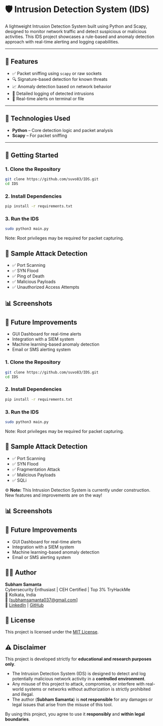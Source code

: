 

# 🛡️ Intrusion Detection System (IDS)

A lightweight Intrusion Detection System built using Python and Scapy, designed to monitor network traffic and detect suspicious or malicious activities. This IDS project showcases a rule-based and anomaly detection approach with real-time alerting and logging capabilities.

---

## 📌 Features

- ✅ Packet sniffing using `scapy` or raw sockets
- 🔍 Signature-based detection for known threats
- 📈 Anomaly detection based on network behavior
- 📄 Detailed logging of detected intrusions
- 🔔 Real-time alerts on terminal or file

---

## 🧰 Technologies Used

- **Python** – Core detection logic and packet analysis
- **Scapy** – For packet sniffing
---

## 🚀 Getting Started

### 1. Clone the Repository

```bash
git clone https://github.com/suvo83/IDS.git
cd IDS
```
### 2. Install Dependencies
```bash
pip install -r requirements.txt
```
### 3. Run the IDS
```bash
sudo python3 main.py
```
Note: Root privileges may be required for packet capturing.

## 🧪 Sample Attack Detection
- ✅ Port Scanning
- ✅ SYN Flood
- ✅ Ping of Death
- ✅ Malicious Payloads
- ✅ Unauthorized Access Attempts

## 📊 Screenshots

## 🎯 Future Improvements
- GUI Dashboard for real-time alerts
- Integration with a SIEM system
- Machine learning-based anomaly detection
- Email or SMS alerting system

### 1. Clone the Repository

```bash
git clone https://github.com/suvo83/IDS.git
cd IDS
```
### 2. Install Dependencies
```bash
pip install -r requirements.txt
```
### 3. Run the IDS
```bash
sudo python3 main.py
```
Note: Root privileges may be required for packet capturing.

## 🧪 Sample Attack Detection
- ✅ Port Scanning
- ✅ SYN Flood
- ✅ Fragmentation Attack
- ✅ Malicious Payloads
- ✅ SQLi

⚙️ **Note:** This Intrusion Detection System is currently under construction. New features and improvements are on the way!


## 📊 Screenshots

## 🎯 Future Improvements
- GUI Dashboard for real-time alerts
- Integration with a SIEM system
- Machine learning-based anomaly detection
- Email or SMS alerting system

## 🙋‍♂️ Author
**Subham Samanta** <br>
Cybersecurity Enthusiast | CEH Certified | Top 3% TryHackMe <br> 
📍 Kolkata, India <br>
📧 [subhamsamanta037@gmail.com] <br>
🔗 [LinkedIn](https://www.linkedin.com/in/subham-samanta-25402b273/) | [GitHub](https://github.com/suvo83)

## 📜 License

This project is licensed under the [MIT License](LICENSE).

## ⚠️ Disclaimer

This project is developed strictly for **educational and research purposes only**.

- The Intrusion Detection System (IDS) is designed to detect and log potentially malicious network activity in a **controlled environment**.
- Any misuse of this project to attack, compromise, or interfere with real-world systems or networks without authorization is strictly prohibited and illegal.
- The author (**Subham Samanta**) is **not responsible** for any damages or legal issues that arise from the misuse of this tool.

By using this project, you agree to use it **responsibly** and **within legal boundaries**.

